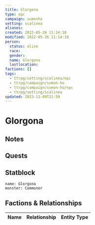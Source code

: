 ```yaml
---
title: Glorgona
type: npc
campaign: sumonho
setting: scalinea
aliases: 
created: 2022-05-26 11:14:18
modified: 2022-05-26 11:14:18
person:
  status: alive
  race: 
  gender: 
  name: Glorgona
  lastlocation: 
factions: []
tags:
  - ttrpg/setting/scalinea/npc
  - ttrpg/campaign/sumon-ho
  - ttrpg/campaign/sumon-ho/npc
  - ttrpg/setting/scalinea
updated: 2023-11-09T21:59
---
```


# Glorgona

## Notes


## Quests


## Statblock

```statblock
name: Glorgona
monster: Commoner
```


## Factions & Relationships
| Name | Relationship | Entity Type |
| ---- |:------------:| ----------- |
